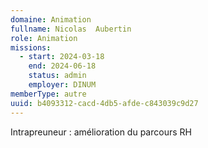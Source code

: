 ```yaml
---
domaine: Animation
fullname: Nicolas  Aubertin
role: Animation
missions:
  - start: 2024-03-18
    end: 2024-06-18
    status: admin
    employer: DINUM
memberType: autre
uuid: b4093312-cacd-4db5-afde-c843039c9d27
---
```

Intrapreuneur : amélioration du parcours RH
